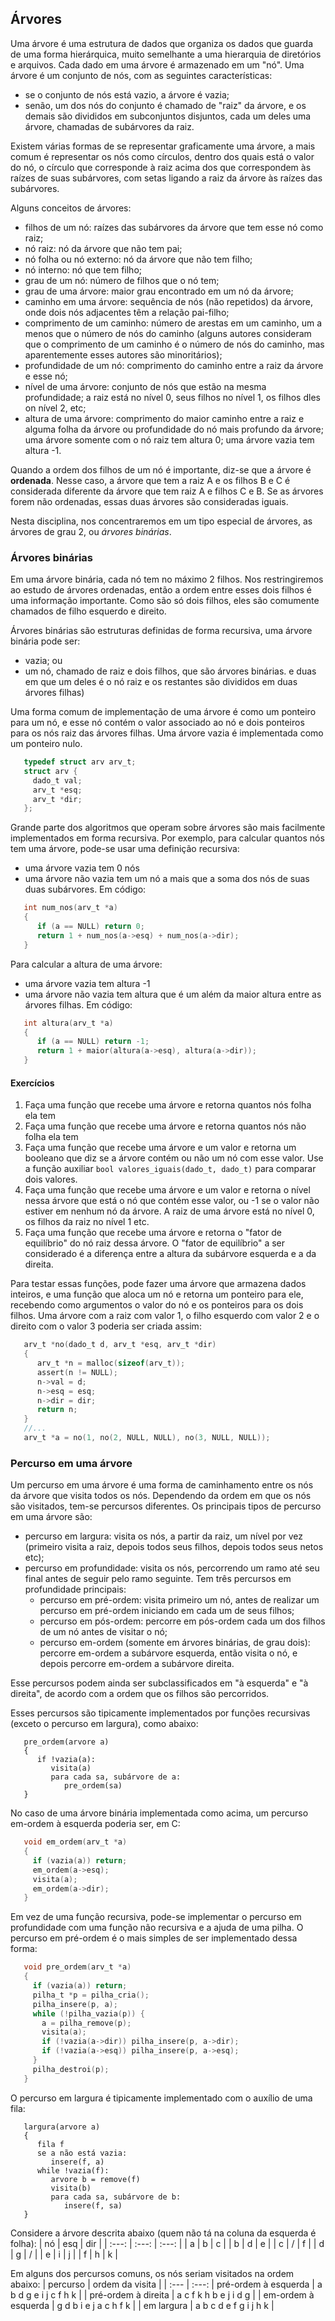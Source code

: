 ## Árvores

Uma árvore é uma estrutura de dados que organiza os dados que guarda de uma forma hierárquica, muito semelhante a uma hierarquia de diretórios e arquivos.
Cada dado em uma árvore é armazenado em um "nó".
Uma árvore é um conjunto de nós, com as seguintes características:
- se o conjunto de nós está vazio, a árvore é vazia;
- senão, um dos nós do conjunto é chamado de "raiz" da árvore, e os demais são divididos em subconjuntos disjuntos, cada um deles uma árvore, chamadas de subárvores da raiz.

Existem várias formas de se representar graficamente uma árvore, a mais comum é representar os nós como círculos, dentro dos quais está o valor do nó, o círculo que corresponde à raiz acima dos que correspondem às raízes de suas subárvores, com setas ligando a raiz da árvore às raízes das subárvores.

Alguns conceitos de árvores:
- filhos de um nó: raízes das subárvores da árvore que tem esse nó como raiz;
- nó raiz: nó da árvore que não tem pai;
- nó folha ou nó externo: nó da árvore que não tem filho;
- nó interno: nó que tem filho;
- grau de um nó: número de filhos que o nó tem;
- grau de uma árvore: maior grau encontrado em um nó da árvore;
- caminho em uma árvore: sequência de nós (não repetidos) da árvore, onde dois nós adjacentes têm a relação pai-filho;
- comprimento de um caminho: número de arestas em um caminho, um a menos que o número de nós do caminho (alguns autores consideram que o comprimento de um caminho é o número de nós do caminho, mas aparentemente esses autores são minoritários);
- profundidade de um nó: comprimento do caminho entre a raiz da árvore e esse nó;
- nível de uma árvore: conjunto de nós que estão na mesma profundidade; a raiz está no nível 0, seus filhos no nível 1, os filhos dles on nível 2, etc;
- altura de uma árvore: comprimento do maior caminho entre a raiz e alguma folha da árvore ou profundidade do nó mais profundo da árvore; uma árvore somente com o nó raiz tem altura 0; uma árvore vazia tem altura -1.

Quando a ordem dos filhos de um nó é importante, diz-se que a árvore é **ordenada**. Nesse caso, a árvore que tem a raiz A e os filhos B e C é considerada diferente da árvore que tem raiz A e filhos C e B. Se as árvores forem não ordenadas, essas duas árvores são consideradas iguais.

Nesta disciplina, nos concentraremos em um tipo especial de árvores, as árvores de grau 2, ou *árvores binárias*.

### Árvores binárias

Em uma árvore binária, cada nó tem no máximo 2 filhos. Nos restringiremos ao estudo de árvores ordenadas, então a ordem entre esses dois filhos é uma informação importante. Como são só dois filhos, eles são comumente chamados de filho esquerdo e direito.

Árvores binárias são estruturas definidas de forma recursiva, uma árvore binária pode ser:
- vazia; ou
- um nó, chamado de raiz e dois filhos, que são árvores binárias.
e duas em que um deles é o nó raiz e os restantes são divididos em duas árvores filhas)

Uma forma comum de implementação de uma árvore é como um ponteiro para um nó, e esse nó contém o valor associado ao nó e dois ponteiros para os nós raiz das árvores filhas. Uma árvore vazia é implementada como um ponteiro nulo.

```c
   typedef struct arv arv_t;
   struct arv {
     dado_t val;
     arv_t *esq;
     arv_t *dir;
   };
```

Grande parte dos algoritmos que operam sobre árvores são mais facilmente implementados em forma recursiva.
Por exemplo, para calcular quantos nós tem uma árvore, pode-se usar uma definição recursiva:
   - uma árvore vazia tem 0 nós
   - uma árvore não vazia tem um nó a mais que a soma dos nós de suas duas subárvores.
Em código:
```c
   int num_nos(arv_t *a)
   {
      if (a == NULL) return 0;
      return 1 + num_nos(a->esq) + num_nos(a->dir);
   }
```
Para calcular a altura de uma árvore:
   - uma árvore vazia tem altura -1
   - uma árvore não vazia tem altura que é um além da maior altura entre as árvores filhas.
Em código:
```c
   int altura(arv_t *a)
   {
      if (a == NULL) return -1;
      return 1 + maior(altura(a->esq), altura(a->dir));
   }
```

#### Exercícios

1. Faça uma função que recebe uma árvore e retorna quantos nós folha ela tem
2. Faça uma função que recebe uma árvore e retorna quantos nós não folha ela tem
3. Faça uma função que recebe uma árvore e um valor e retorna um booleano que diz se a árvore contém ou não um nó com esse valor. Use a função auxiliar `bool valores_iguais(dado_t, dado_t)` para comparar dois valores.
4. Faça uma função que recebe uma árvore e um valor e retorna o nível nessa árvore que está o nó que contém esse valor, ou -1 se o valor não estiver em nenhum nó da árvore. A raiz de uma árvore está no nível 0, os filhos da raiz no nível 1 etc.
5. Faça uma função que recebe uma árvore e retorna o "fator de equilíbrio" do nó raiz dessa árvore. O "fator de equilíbrio" a ser considerado é a diferença entre a altura da subárvore esquerda e a da direita.

Para testar essas funções, pode fazer uma árvore que armazena dados inteiros, e uma função que aloca um nó e retorna um ponteiro para ele, recebendo como argumentos o valor do nó e os ponteiros para os dois filhos. Uma árvore com a raiz com valor 1, o filho esquerdo com valor 2 e o direito com o valor 3 poderia ser criada assim:
```c
   arv_t *no(dado_t d, arv_t *esq, arv_t *dir)
   {
      arv_t *n = malloc(sizeof(arv_t));
      assert(n != NULL);
      n->val = d;
      n->esq = esq;
      n->dir = dir;
      return n;
   }
   //...
   arv_t *a = no(1, no(2, NULL, NULL), no(3, NULL, NULL));
```


### Percurso em uma árvore

Um percurso em uma árvore é uma forma de caminhamento entre os nós da árvore que visita todos os nós.
Dependendo da ordem em que os nós são visitados, tem-se percursos diferentes.
Os principais tipos de percurso em uma árvore são:
- percurso em largura: visita os nós, a partir da raiz, um nível por vez (primeiro visita a raiz, depois todos seus filhos, depois todos seus netos etc);
- percurso em profundidade: visita os nós, percorrendo um ramo até seu final antes de seguir pelo ramo seguinte. Tem três percursos em profundidade principais:
   - percurso em pré-ordem: visita primeiro um nó, antes de realizar um percurso em pré-ordem iniciando em cada um de seus filhos;
   - percurso em pós-ordem: percorre em pós-ordem cada um dos filhos de um nó antes de visitar o nó;
   - percurso em-ordem (somente em árvores binárias, de grau dois): percorre em-ordem a subárvore esquerda, então visita o nó, e depois percorre em-ordem a subárvore direita.

Esse percursos podem ainda ser subclassificados em "à esquerda" e "à direita", de acordo com a ordem que os filhos são percorridos.

Esses percursos são tipicamente implementados por funções recursivas (exceto o percurso em largura), como abaixo:
```
   pre_ordem(arvore a)
   {
      if !vazia(a):
         visita(a)
         para cada sa, subárvore de a:
            pre_ordem(sa)
   }
```
No caso de uma árvore binária implementada como acima, um percurso em-ordem à esquerda poderia ser, em C:
```c
   void em_ordem(arv_t *a)
   {
     if (vazia(a)) return;
     em_ordem(a->esq);
     visita(a);
     em_ordem(a->dir);
   }
```

Em vez de uma função recursiva, pode-se implementar o percurso em profundidade com uma função não recursiva e a ajuda de uma pilha. O percurso em pré-ordem é o mais simples de ser implementado dessa forma:
```c
   void pre_ordem(arv_t *a)
   {
     if (vazia(a)) return;
     pilha_t *p = pilha_cria();
     pilha_insere(p, a);
     while (!pilha_vazia(p)) {
       a = pilha_remove(p);
       visita(a);
       if (!vazia(a->dir)) pilha_insere(p, a->dir);
       if (!vazia(a->esq)) pilha_insere(p, a->esq);
     }
     pilha_destroi(p);
   }
```

O percurso em largura é tipicamente implementado com o auxílio de uma fila:
```
   largura(arvore a)
   {
      fila f
      se a não está vazia:
         insere(f, a)
      while !vazia(f):
         arvore b = remove(f)
         visita(b)
         para cada sa, subárvore de b:
            insere(f, sa)
   }
```

Considere a árvore descrita abaixo (quem não tá na coluna da esquerda é folha):
|  nó | esq | dir |
| :---: | :---: | :---: |
|  a  | b   | c   |
|  b  | d   | e   |
|  c  | /   | f   |
|  d  | g   | /   |
|  e  | i   | j   |
|  f  | h   | k   |

Em alguns dos percursos comuns, os nós seriam visitados na ordem abaixo:
| percurso | ordem da visita |
| :--- | :---:
| pré-ordem à esquerda | a b d g e i j c f h k |
| pré-ordem à direita  | a c f k h b e j i d g |
| em-ordem à esquerda  | g d b i e j a c h f k |
| em largura           | a b c d e f g i j h k |

